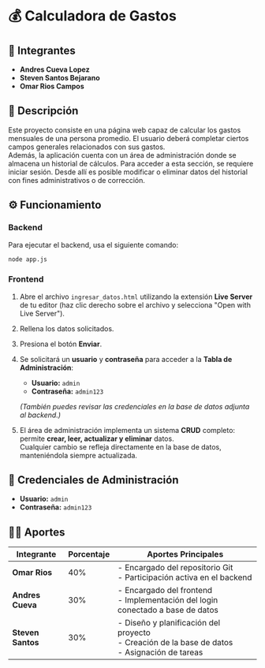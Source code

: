 # 💰 Calculadora de Gastos

## 👥 Integrantes

- **Andres Cueva Lopez**
- **Steven Santos Bejarano**
- **Omar Rios Campos**

## 📝 Descripción

Este proyecto consiste en una página web capaz de calcular los gastos mensuales de una persona promedio. El usuario deberá completar ciertos campos generales relacionados con sus gastos.  
Además, la aplicación cuenta con un área de administración donde se almacena un historial de cálculos. Para acceder a esta sección, se requiere iniciar sesión. Desde allí es posible modificar o eliminar datos del historial con fines administrativos o de corrección.

## ⚙️ Funcionamiento

### Backend

Para ejecutar el backend, usa el siguiente comando:

```bash
node app.js
```

### Frontend

1. Abre el archivo `ingresar_datos.html` utilizando la extensión **Live Server** de tu editor (haz clic derecho sobre el archivo y selecciona "Open with Live Server").
2. Rellena los datos solicitados.
3. Presiona el botón **Enviar**.
4. Se solicitará un **usuario** y **contraseña** para acceder a la **Tabla de Administración**:

   - **Usuario:** `admin`  
   - **Contraseña:** `admin123`

   *(También puedes revisar las credenciales en la base de datos adjunta al backend.)*

5. El área de administración implementa un sistema **CRUD** completo: permite **crear, leer, actualizar y eliminar** datos.  
   Cualquier cambio se refleja directamente en la base de datos, manteniéndola siempre actualizada.

## 🔐 Credenciales de Administración

- **Usuario:** `admin`  
- **Contraseña:** `admin123`

## 🧑‍💻 Aportes

| Integrante       | Porcentaje | Aportes Principales |
|------------------|------------|----------------------|
| **Omar Rios**    | 40%        | - Encargado del repositorio Git<br>- Participación activa en el backend |
| **Andres Cueva** | 30%        | - Encargado del frontend<br>- Implementación del login conectado a base de datos |
| **Steven Santos**| 30%        | - Diseño y planificación del proyecto<br>- Creación de la base de datos<br>- Asignación de tareas |
